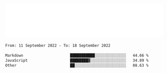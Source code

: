 [![](./hello.svg)](https://blog.yrobot.top?ref=github-yrobot)

<!--START_SECTION:waka-->

```text
From: 11 September 2022 - To: 18 September 2022

Markdown                     ███████████░░░░░░░░░░░░░░   44.66 %
JavaScript                   ████████▓░░░░░░░░░░░░░░░░   34.89 %
Other                        ██░░░░░░░░░░░░░░░░░░░░░░░   08.63 %
```

<!--END_SECTION:waka-->
